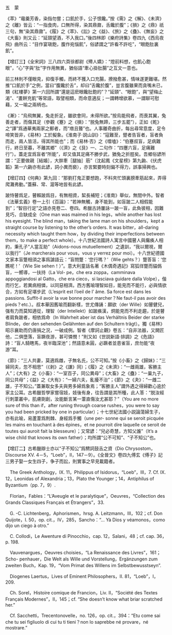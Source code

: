 五　蒙

《萃》“黿羹芳香，染指勿嘗；口飢於手，公子恨饞。”按《需》之《解》、《未濟》之《離》皆云：“一指食肉，口無所得，染其鼎鼐，舌饞於腹”；《損》之《鼎》祇三句，無“染其鼎鼐”。《履》之《萃》、《訟》之《益》、《旅》之《蠱》、《無妄》之《大畜》則又云：“延頸望酒，不入我口。”後四林即《樂府詩集》卷四九《西烏夜飛》曲所云：“目作宴瑱飽，腹作宛惱飢”，俗諺謂之“許看不許吃”，“眼飽肚裏飢”。

【增訂三】《全宋詞》三八四六頁徐都尉《殢人嬌》：“燈前料想，也飢心飽眼”，“心”字與“肚”字作用無異，猶俗語“牽心掛肚腸”之互文一意也。

前三林則不僅眼見，抑復手觸，而終不獲入口充腸，撩撥愈甚，情味遂更難堪。然推“口飢於手”之例，當曰“腹饞於舌”，却曰“舌饞於腹”，豈言腹雖果而貪嘴未已，類《紅樓夢》第一六回所謂“還是這麽眼饞肚飽的”？“延頸”、“眼飽”，與“望梅止渴”、“畫餅充飢”等常語，取譬相類，而命意適反；一謂轉增欲慕，一謂聊可慰藉，又一喻之兩柄也。

《漸》：“烏飛無翼，兔走折足，雖欲會同，未得所欲。”按烏能飛者，而喪其翼，兔善走者，而傷其足（參觀《蹇》之《損》：“脱兔無蹄，三步五罷”），正如《乾》之“譯”爲通華夷兩家之郵者，而“瘖且聾”也。人事離奇曲折，每出尋常意度，足令啼笑皆非，《易林》工於擬象。《淮南子·説山訓》：“寇難至，躄者告盲者，盲者負而走，兩人皆活，得其所能也”；而《易林·否》之《噬嗑》：“伯蹇叔盲，足病難行，終日至暮，不離其鄉”（《濟》之《艮》一、二句作：“四蹇六盲，足痛難行”）。蓋走宜爲盲者“所能”，却又值其足痛不勝步武，猶兔之折脛矣。吾鄉俗諺所謂：“正要做親［結婚］，大胖牽［腿抽］筋”（沈起鳳《文星榜》第九齣、《伏虎韜》第一六齣亦有此諺，詞小異而褻），亦言緊要時刻偏不得力，誤事掃興也。

【增訂四】《何典》第九回：“那劉打鬼正要想跑，不料夾忙頭裏膀牽筋起來，弄得爬灘弗動。”蓋蘇、常、滬等地皆有此諺。

跛恃瞽爲足，瞽賴跛爲目，有無相資，絜長補短；《淮南》舉似，無間中外。智者《法華玄義》卷一上引《百論》：“若神無觸，身不能到，如盲跛二人相假能到”；“智目行足”之語亦見卷二、卷四。希臘古詩屢詠一跛一盲，此負彼相，因難見巧，合缺成全（One man was maimed in his legs，while another has lost his eyesight. The blind man，taking the lame man on his shoulders，kept a straight course by listening to the other’s orders. It was bitter，all-daring necessity which taught them how，by dividing their imperfections between them，to make a perfect whole）。十八世紀法國詩人寓言中國瞽人與癱痪人相約，秉孔子“人當互助”（Aidons-nous mutuellement）之遺訓，“我以爾視，爾以我行”（Je marcherais pour vous，vous y verrez pour moi）。十八世紀德國文家本盲蹩相須之事爲謔語云：“盲問蹩：‘您行嗎？’（Wie gehts？）蹩答盲：‘您瞧呢！’（Wie Sie sehen！）”。意大利童話名著《木偶奇遇記》寫狐徉蹩而貓僞盲，一嚮導，一扶持（La Vol-
pe，che era zoppa，camminava appoggiandosi al Gatto，che era cieco，si lasciava guidare dalla Volpe），偕而行乞，若異病相憐，以同惡相濟。西方舊喻理智如目，能見而不能行，必與情欲合，方如有足堪步武（L’esprit est l’oeil de l’ âme. Sa force est dans les passions. Suffit-il avoir la vue bonne pour marcher？Ne faut-il pas avoir des pieds？etc.）。叔本華因舊喻而翻新樣，世尤傳誦：願欲（der Wille）如瞽健兒，强有力而莫知適從，理智（der Intellekt）如跛痪漢，炯能見而不利走趨，於是瞽者肩負跛者，相依爲命（In Wahrheit aber ist das Verhältnis Beider der starke Blinde，der den sehenden Gelähmten auf den Schultern trägt）。獨《易林》昭示襄助而仍唐捐之況，一破成例。智者《摩訶止觀》卷五：“自非法器，又闕匠他，二俱墮落，盲蹶夜游，甚可憐憫！”則又如《世説新語·排調》之《危語》詩：“盲人騎瞎馬，夜半臨深池”；然語意未圓，必蹶者並患雀盲，庶勿能“夜游”耳。

《節》：“三人共妻，莫適爲雌，子無名氏，公不可知。”按《小畜》之《歸妹》：“三婦同夫，忽不相思”（《剥》之《謙》同）；《履》之《未濟》：“一雌兩雄，客勝主人”；《大有》之《小畜》：“一室百子，同公異母”；《大畜》之《蠱》：“一巢九子，同公共母”；《益》之《大有》：“一婦六夫，亂擾不治”；《節》之《夬》：“一雌二雄，子不知公。”蓋兼取女多夫與男多婦爲象焉；“客勝主人”謂外遇之得婦歡心逾於家主公耳。古希臘哲學家嘗宿妓，妓後有身，往告謂是其所種，此人答：“脱汝經行刺葦叢中，肌膚剟創，汝能斷言某一葦直傷汝尤甚耶？”（You are no more sure of this than if，after runing through coarse rushes，you were to say you had been pricked by one in particular）；十七世紀法國小説論蕩婦生子，亦有此喻，易蘆葦爲荆棘、身經爲手觸（une per-
sonne qui se seroit picquée les mains en touchant à des épines，et ne pourroit dire laquelle ce seroit de toutes qui auroit fait la blesseure）；又常諺：“兒必奇慧，方知父誰”（It’s a wise child that knows its own father）；均所謂“公不可知”、“子不知公”也。

【增訂二】古希臘辯士亦以“子不知公”爲騁詞鼓舌之資（Dio Chrysostom，Discourse XV. 4－5，“Loeb”，II，147－9）。《全晉文》卷四九傅玄《傅子》記三男子娶一女生四子，争子而訟，則實事之早見載籍者。











　The Greek Anthology，IX. 11，Philippus of Isidorus，“Loeb”，III，7. Cf. IX. 12，Leonidas of Alexandria；13，Plato the Younger；14，Antiphilus of Byzantium（pp. 7，9）.

　Florian，Fables：“L’Aveugle et le paralytique”，Oeuvres，“Collection des Grands Classiques Français et Étrangers”，33.

　G. -C. Lichtenberg，Aphorismen，hrsg. A. Leitzmann，III，102；cf. Don Quijote，I. 50，op. cit.，IV，285，Sancho：“... Yà Dios y véamonos，como dijo un ciego à otro.”

　C. Collodi，Le Awenture di Pinocchio，cap. 12，Salani，48；cf. cap. 36，p. 198.

　Vauvenargues，Oeuvres choisies，“La Renaissance des Livres”，161；Scho-
penhauer，Die Welt als Wille und Vorstellung，Ergänzungen zum zweiten Buch，Kap. 19，“Vom Primat des Willens im Selbstbewusstseyn”.

　Diogenes Laertus，Lives of Eminent Philosophers，II. 81，“Loeb”，I，209.

　Ch. Sorel，Histoire comique de Francion，Liv. II，“Société des Textes Français Modernes”，II，145；cf. “She doesn’t know what briar scratched her.”

　Cf. Sacchetti，Trecentonovelle，no. 126，op. cit.，394：“Etu come sai che tu sei figliuolo di cui tu ti tieni？non lo saprebbe né provare，né mostrare.”